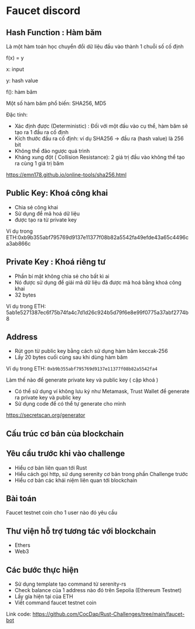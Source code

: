 # Faucet discord

## Hash Function : Hàm băm

Là một hàm toán học chuyển đổi dữ liệu đầu vào thành 1 chuỗi số cố định 

f(x) = y 

x: input

y: hash value 

f(): hàm băm 

Một số hàm băm phổ biến: SHA256, MD5


Đặc tính:

- Xác định được (Deterministic) : Đối với một đầu vào cụ thể, hàm băm sẽ tạo ra 1 đầu ra cố định
- Kích thước đầu ra cố định: ví dụ SHA256 → đầu ra (hash value) là 256 bit
- Không thể đảo ngược quá trình
- Kháng xung đột ( Collision Resistance): 2 giá trị đầu vào không thể tạo ra cùng 1 giá trị băm

https://emn178.github.io/online-tools/sha256.html

## Public Key: Khoá công khai

- Chia sẻ công khai
- Sử dụng để mã hoá dữ liệu
- được tạo ra từ private key

Ví dụ trong ETH:0xb9b355abf795769d9137e11377f08b82a5542fa49efde43a65c4496ca3ab866c

## Private Key : Khoá riêng tư

- Phần bí mật không chia sẻ cho bất kì ai
- Nó được sử dụng để giải mã dữ liệu đã được mã hoá bằng khoá công khai
- 32 bytes

Ví dụ trong ETH: 5ab1e5271387ec6f75b74fa4c7d1d26c924b5d79f6e8e99f0775a37abf2774b8

## Address

- Rút gọn từ public key bằng cách sử dụng hàm băm keccak-256
- Lấy 20 bytes cuối cùng sau khi dùng hàm băm

Ví dụ trong ETH: `0xb9b355abf795769d9137e11377f08b82a5542fa4`

Làm thế nào để generate private key và public key ( cặp khoá ) 

- Có thể sử dụng ví không lưu ký như Metamask, Trust Wallet để generate ra private key và public key
- Sử dụng code để có thể tự generate cho mình

https://secretscan.org/generator

## Cấu trúc cơ bản của blockchain


## Yêu cầu trước khi vào challenge

- Hiểu cơ bản liên quan tới Rust
- Hiểu cách gọi http, sử dụng serenity cơ bản  trong phần Challenge trước
- Hiểu cơ bản các khái niệm liên quan tới blockchain

## Bài toán

Faucet testnet coin cho 1 user nào đó yêu cầu 

## Thư viện hỗ trợ tương tác với blockchain

- Ethers
- Web3

## Các bước thực hiện

- Sử dụng template tạo command từ serenity-rs
- Check balance của 1 address nào đó trên Sepolia (Ethereum Testnet)
- Lấy gía hiện tại của ETH
- Viết command faucet testnet coin

Link code:
https://github.com/CocDap/Rust-Challenges/tree/main/faucet-bot
